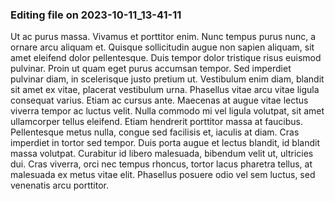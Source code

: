 

### Editing file on 2023-10-11_13-41-11

Ut ac purus massa. Vivamus et porttitor enim. Nunc tempus purus nunc, a ornare arcu aliquam et. Quisque sollicitudin augue non sapien aliquam, sit amet eleifend dolor pellentesque. Duis tempor dolor tristique risus euismod pulvinar. Proin ut quam eget purus accumsan tempor. Sed imperdiet pulvinar diam, in scelerisque justo pretium ut. Vestibulum enim diam, blandit sit amet ex vitae, placerat vestibulum urna.
Phasellus vitae arcu vitae ligula consequat varius. Etiam ac cursus ante. Maecenas at augue vitae lectus viverra tempor ac luctus velit. Nulla commodo mi vel ligula volutpat, sit amet ullamcorper tellus eleifend. Etiam hendrerit porttitor massa at faucibus. Pellentesque metus nulla, congue sed facilisis et, iaculis at diam. Cras imperdiet in tortor sed tempor. Duis porta augue et lectus blandit, id blandit massa volutpat. Curabitur id libero malesuada, bibendum velit ut, ultricies dui. Cras viverra, orci nec tempus rhoncus, tortor lacus pharetra tellus, at malesuada ex metus vitae elit. Phasellus posuere odio vel sem luctus, sed venenatis arcu porttitor.


